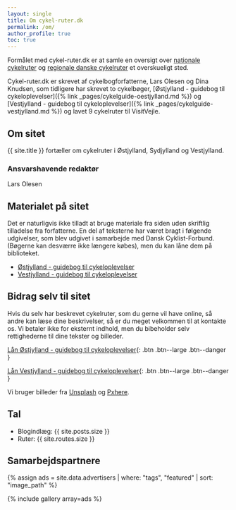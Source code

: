 ```yaml
---
layout: single
title: Om cykel-ruter.dk
permalink: /om/
author_profile: true
toc: true
---
```


Formålet med cykel-ruter.dk er at samle en oversigt over [nationale cykelruter](/nationale-cykelruter/) og [regionale danske cykelruter](/regionale-cykelruter/) et overskueligt sted.

Cykel-ruter.dk er skrevet af cykelbogforfatterne, Lars Olesen og Dina Knudsen, som tidligere har skrevet to cykelbøger, [Østjylland - guidebog til cykeloplevelser]({% link _pages/cykelguide-oestjylland.md %}) og [Vestjylland - guidebog til cykeloplevelser]({% link _pages/cykelguide-vestjylland.md %}) og lavet 9 cykelruter til VisitVejle.

## Om sitet

{{ site.title }} fortæller om cykelruter i Østjylland, Sydjylland og Vestjylland.

### Ansvarshavende redaktør

Lars Olesen

## Materialet på sitet

Det er naturligvis ikke tilladt at bruge materiale fra siden uden skriftlig tilladelse fra forfatterne. En del af teksterne har været bragt i følgende udgivelser, som blev udgivet i samarbejde med Dansk Cyklist-Forbund. (Bøgerne kan desværre ikke længere købes), men du kan låne dem på biblioteket.

- [Østjylland - guidebog til cykeloplevelser](https://bibliotek.dk/da/work/870970-basis%3A26917603)
- [Vestjylland - guidebog til cykeloplevelser](https://bibliotek.dk/da/work/870970-basis%3A26918979)

## Bidrag selv til sitet

Hvis du selv har beskrevet cykelruter, som du gerne vil have online, så andre kan læse dine beskrivelser, så er du meget velkommen til at kontakte os. Vi betaler ikke for eksternt indhold, men du bibeholder selv rettighederne til dine tekster og billeder.

[Lån Østjylland - guidebog til cykeloplevelser](https://bibliotek.dk/da/work/870970-basis%3A26917603){: .btn .btn--large .btn--danger }

[Lån Vestjylland - guidebog til cykeloplevelser](https://bibliotek.dk/da/work/870970-basis%3A26918979){: .btn .btn--large .btn--danger }

Vi bruger billeder fra [Unsplash](http://unsplash.com) og [Pxhere](https://pxhere.com/).

## Tal

- Blogindlæg: {{ site.posts.size }}
- Ruter: {{ site.routes.size }}

## Samarbejdspartnere

{% assign ads = site.data.advertisers | where: "tags", "featured" | sort: "image_path" %}

{% include gallery array=ads %}
